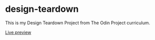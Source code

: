 # design-teardown

This is my Design Teardown Project from The Odin Project curriculum.

[Live preview](https://areebaishtiaq.github.io/design-teardown/)

